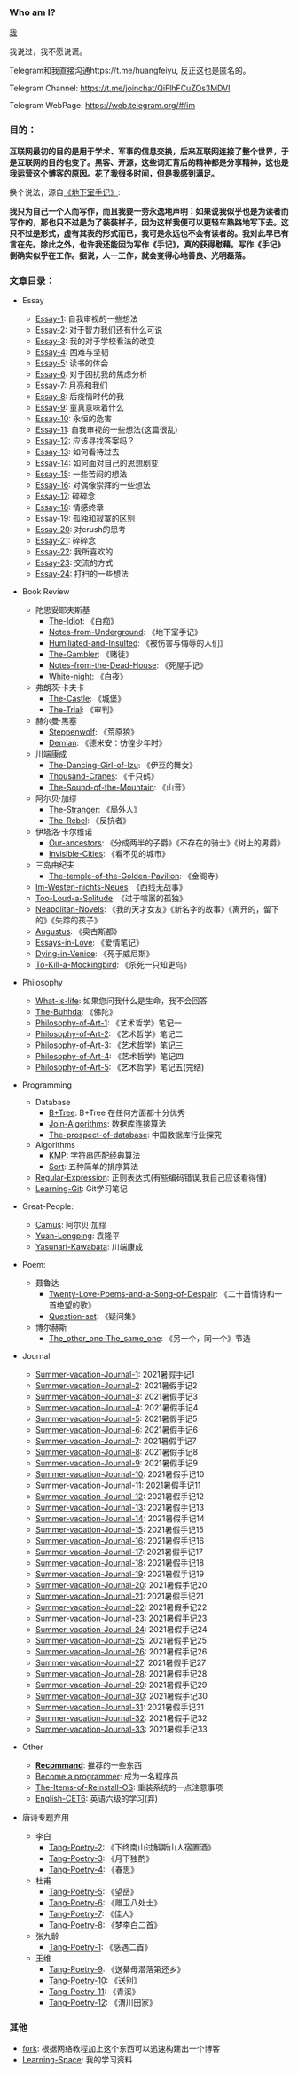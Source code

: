 ### Who am I?

[我](https://huang-feiyu.github.io/about)

我说过，我不愿说谎。

Telegram和我直接沟通https://t.me/huangfeiyu,
反正这也是匿名的。

Telegram Channel: https://t.me/joinchat/QiFlhFCuZOs3MDVl

Telegram WebPage: https://web.telegram.org/#/im

### 目的：

**互联网最初的目的是用于学术、军事的信息交换，后来互联网连接了整个世界，于是互联网的目的也变了。黑客、开源，这些词汇背后的精神都是分享精神，这也是我运营这个博客的原因。花了我很多时间，但是我感到满足。**

换个说法，源自[《地下室手记》](https://huang-feiyu.github.io/2021/05/25/Notes-from-Underground):

**我只为自己一个人而写作，而且我要一劳永逸地声明：如果说我似乎也是为读者而写作的，那也只不过是为了装装样子，因为这样我便可以更轻车熟路地写下去。这只不过是形式，虚有其表的形式而已，我可是永远也不会有读者的。我对此早已有言在先。除此之外，也许我还能因为写作《手记》，真的获得慰藉。写作《手记》倒确实似乎在工作。据说，人一工作，就会变得心地善良、光明磊落。**

### 文章目录：

* Essay
    * [Essay-1](https://huang-feiyu.github.io/2021/05/10/Essay-1): 自我审视的一些想法
    * [Essay-2](https://huang-feiyu.github.io/2021/05/12/Essay-2): 对于智力我们还有什么可说
    * [Essay-3](https://huang-feiyu.github.io/2021/05/14/Essay-3): 我的对于学校看法的改变
    * [Essay-4](https://huang-feiyu.github.io/2021/05/17/Essay-4): 困难与坚韧
    * [Essay-5](https://huang-feiyu.github.io/2021/05/20/Essay-5): 读书的体会
    * [Essay-6](https://huang-feiyu.github.io/2021/05/21/Essay-6): 对于困扰我的焦虑分析
    * [Essay-7](https://huang-feiyu.github.io/2021/05/24/Essay-7): 月亮和我们
    * [Essay-8](https://huang-feiyu.github.io/2021/05/27/Essay-8): 后疫情时代的我
    * [Essay-9](https://huang-feiyu.github.io/2021/06/01/Essay-9): 童真意味着什么
    * [Essay-10](https://huang-feiyu.github.io/2021/06/07/Essay-10): 永恒的危害
    * [Essay-11](https://huang-feiyu.github.io/2021/06/10/Essay-11): 自我审视的一些想法(这篇很乱)
    * [Essay-12](https://huang-feiyu.github.io/2021/06/17/Essay-12): 应该寻找答案吗？
    * [Essay-13](https://huang-feiyu.github.io/2021/06/22/Essay-13): 如何看待过去
    * [Essay-14](https://huang-feiyu.github.io/2021/06/27/Essay-14): 如何面对自己的思想剧变
    * [Essay-15](https://huang-feiyu.github.io/2021/06/30/Essay-15): 一些苦闷的想法
    * [Essay-16](https://huang-feiyu.github.io/2021/07/01/Essay-16): 对偶像崇拜的一些想法
    * [Essay-17](https://huang-feiyu.github.io/2021/07/03/Essay-17): 碎碎念
    * [Essay-18](https://huang-feiyu.github.io/2021/07/04/Essay-18): 情感终章
    * [Essay-19](https://huang-feiyu.github.io/2021/07/06/Essay-19): 孤独和寂寞的区别
    * [Essay-20](https://huang-feiyu.github.io/2021/07/10/Essay-20): 对crush的思考
    * [Essay-21](https://huang-feiyu.github.io/2021/07/16/Essay-21): 碎碎念
    * [Essay-22](https://huang-feiyu.github.io/2021/07/21/Essay-22): 我所喜欢的
    * [Essay-23](https://huang-feiyu.github.io/2021/07/24/Essay-23): 交流的方式
    * [Essay-24](https://huang-feiyu.github.io/2021/07/27/Essay-24): 打扫的一些想法
* Book Review
    * 陀思妥耶夫斯基
         * [The-Idiot](https://huang-feiyu.github.io/2021/06/05/The-Idiot): 《白痴》 
         * [Notes-from-Underground](https://huang-feiyu.github.io/2021/05/25/Notes-from-Underground): 《地下室手记》
         * [Humiliated-and-Insulted](https://huang-feiyu.github.io/2021/07/10/Humiliated-and-Insulted): 《被伤害与侮辱的人们》
         * [The-Gambler](https://huang-feiyu.github.io/2021/05/28/The-Gambler): 《赌徒》
         * [Notes-from-the-Dead-House](https://huang-feiyu.github.io/2021/06/16/Notes-from-the-Dead-House): 《死屋手记》
         * [White-night](https://huang-feiyu.github.io/2021/05/28/White-night): 《白夜》
    * 弗朗茨·卡夫卡
         * [The-Castle](https://huang-feiyu.github.io/2021/07/12/The-Castle): 《城堡》
         * [The-Trial](https://huang-feiyu.github.io/2021/07/16/The-Trial): 《审判》
    * 赫尔曼·黑塞
         * [Steppenwolf](https://huang-feiyu.github.io/2021/06/11/Steppenwolf): 《荒原狼》
         * [Demian](https://huang-feiyu.github.io/2021/05/22/Demian): 《德米安：彷徨少年时》
    * 川端康成
         * [The-Dancing-Girl-of-lzu](https://huang-feiyu.github.io/2021/07/08/The-Dancing-Girl-of-Izu): 《伊豆的舞女》
         * [Thousand-Cranes](https://huang-feiyu.github.io/2021/07/08/Thousand-Cranes): 《千只鹤》
         * [The-Sound-of-the-Mountain](https://huang-feiyu.github.io/2021/07/11/The-Sound-of-the-Mountain): 《山音》
    * 阿尔贝·加缪
         * [The-Stranger](https://huang-feiyu.github.io/2021/07/28/The-Stranger): 《局外人》
         * [The-Rebel](https://huang-feiyu.github.io/2021/06/26/The-Rebel): 《反抗者》   
    * 伊塔洛·卡尔维诺
         * [Our-ancestors](https://huang-feiyu.github.io/2021/06/06/Our-ancestors): 《分成两半的子爵》《不存在的骑士》《树上的男爵》
         * [Invisible-Cities](https://huang-feiyu.github.io/2021/06/07/Invisible-Cities): 《看不见的城市》
    * 三岛由纪夫
         * [The-temple-of-the-Golden-Pavilion](https://huang-feiyu.github.io/2021/07/19/The-temple-of-the-Golden-Pavilion): 《金阁寺》
    * [Im-Westen-nichts-Neues](https://huang-feiyu.github.io/2021/05/15/Im-Westen-nichts-Neues): 《西线无战事》
    * [Too-Loud-a-Solitude](https://huang-feiyu.github.io/2021/06/12/Too-Loud-a-Solitude): 《过于喧嚣的孤独》
    * [Neapolitan-Novels](https://huang-feiyu.github.io/2021/07/02/Neapolitan-Novels): 《我的天才女友》《新名字的故事》《离开的，留下的》《失踪的孩子》
    * [Augustus](https://huang-feiyu.github.io/2021/05/27/Augustus): 《奥古斯都》
    * [Essays-in-Love](https://huang-feiyu.github.io/2021/06/04/Essays-in-Love): 《爱情笔记》 
    * [Dying-in-Venice](https://huang-feiyu.github.io/2021/06/09/Dying-in-Venice): 《死于威尼斯》
    * [To-Kill-a-Mockingbird](https://huang-feiyu.github.io/2021/07/18/To-Kill-a-Mockingbird): 《杀死一只知更鸟》
* Philosophy
    * [What-is-life](https://huang-feiyu.github.io/2021/05/23/What-is-life): 如果您问我什么是生命，我不会回答
    * [The-Buhhda](https://huang-feiyu.github.io/2021/05/30/The-Buddha): 《佛陀》
    * [Philosophy-of-Art-1](https://huang-feiyu.github.io/2021/05/21/Philosophy-of-Art-1): 《艺术哲学》笔记一
    * [Philosophy-of-Art-2](https://huang-feiyu.github.io/2021/05/22/Philosophy-of-Art-2): 《艺术哲学》笔记二
    * [Philosophy-of-Art-3](https://huang-feiyu.github.io/2021/05/23/Philosophy-of-Art-3): 《艺术哲学》笔记三
    * [Philosophy-of-Art-4](https://huang-feiyu.github.io/2021/05/25/Philosophy-of-Art-4): 《艺术哲学》笔记四
    * [Philosophy-of-Art-5](https://huang-feiyu.github.io/2021/05/31/Philosophy-of-Art-5): 《艺术哲学》笔记五(完结)
* Programming
    * Database
        * [B+Tree](https://huang-feiyu.github.io/2021/05/21/B-Plus-Tree): B+Tree 在任何方面都十分优秀
        * [Join-Algorithms](https://huang-feiyu.github.io/2021/06/28/Join-Algorithm): 数据库连接算法
        * [The-prospect-of-database](https://huang-feiyu.github.io/2021/07/07/the-prospect-of-database): 中国数据库行业探究
    * Algorithms
        * [KMP](https://huang-feiyu.github.io/2021/05/11/KMP): 字符串匹配经典算法
        * [Sort](https://huang-feiyu.github.io/2021/05/11/Sort): 五种简单的排序算法
    * [Regular-Expression](https://huang-feiyu.github.io/2021/07/05/Regular-Expression): 正则表达式(有些编码错误,我自己应该看得懂)
    * [Learning-Git](https://huang-feiyu.github.io/2021/07/28/Learning-Git): Git学习笔记
* Great-People:
    * [Camus](https://huang-feiyu.github.io/2021/05/21/Camus): 阿尔贝·加缪
    * [Yuan-Longping](https://huang-feiyu.github.io/2021/05/22/Yuan-Longping): 袁隆平
    * [Yasunari-Kawabata](https://huang-feiyu.github.io/2021/07/22/Yasunari-Kawabata): 川端康成
* Poem:
    * 聂鲁达 
        * [Twenty-Love-Poems-and-a-Song-of-Despair](https://huang-feiyu.github.io/2021/05/29/Twenty-Love-Poems-and-a-Song-of-Despair): 《二十首情诗和一首绝望的歌》
        * [Question-set](https://huang-feiyu.github.io/2021/05/29/Question-set): 《疑问集》
    * 博尔赫斯
        * [The_other_one-The_same_one](https://huang-feiyu.github.io/2021/06/23/The_other_one-The_same_one): 《另一个，同一个》节选
* Journal
    * [Summer-vacation-Journal-1](https://huang-feiyu.github.io/2021/06/27/Summer-vacation-Journal-1): 2021暑假手记1 
    * [Summer-vacation-Journal-2](https://huang-feiyu.github.io/2021/06/28/Summer-vacation-Journal-2): 2021暑假手记2
    * [Summer-vacation-Journal-3](https://huang-feiyu.github.io/2021/06/29/Summer-vacation-Journal-3): 2021暑假手记3
    * [Summer-vacation-Journal-4](https://huang-feiyu.github.io/2021/06/30/Summer-vacation-Journal-4): 2021暑假手记4
    * [Summer-vacation-Journal-5](https://huang-feiyu.github.io/2021/07/01/Summer-vacation-Journal-5): 2021暑假手记5
    * [Summer-vacation-Journal-6](https://huang-feiyu.github.io/2021/07/02/Summer-vacation-Journal-6): 2021暑假手记6
    * [Summer-vacation-Journal-7](https://huang-feiyu.github.io/2021/07/03/Summer-vacation-Journal-7): 2021暑假手记7
    * [Summer-vacation-Journal-8](https://huang-feiyu.github.io/2021/07/04/Summer-vacation-Journal-8): 2021暑假手记8
    * [Summer-vacation-Journal-9](https://huang-feiyu.github.io/2021/07/05/Summer-vacation-Journal-9): 2021暑假手记9
    * [Summer-vacation-Journal-10](https://huang-feiyu.github.io/2021/07/06/Summer-vacation-Journal-10): 2021暑假手记10
    * [Summer-vacation-Journal-11](https://huang-feiyu.github.io/2021/07/07/Summer-vacation-Journal-11): 2021暑假手记11
    * [Summer-vacation-Journal-12](https://huang-feiyu.github.io/2021/07/08/Summer-vacation-Journal-12): 2021暑假手记12
    * [Summer-vacation-Journal-13](https://huang-feiyu.github.io/2021/07/09/Summer-vacation-Journal-13): 2021暑假手记13
    * [Summer-vacation-Journal-14](https://huang-feiyu.github.io/2021/07/10/Summer-vacation-Journal-14): 2021暑假手记14
    * [Summer-vacation-Journal-15](https://huang-feiyu.github.io/2021/07/11/Summer-vacation-Journal-15): 2021暑假手记15
    * [Summer-vacation-Journal-16](https://huang-feiyu.github.io/2021/07/12/Summer-vacation-Journal-16): 2021暑假手记16
    * [Summer-vacation-Journal-17](https://huang-feiyu.github.io/2021/07/13/Summer-vacation-Journal-17): 2021暑假手记17
    * [Summer-vacation-Journal-18](https://huang-feiyu.github.io/2021/07/14/Summer-vacation-Journal-18): 2021暑假手记18
    * [Summer-vacation-Journal-19](https://huang-feiyu.github.io/2021/07/15/Summer-vacation-Journal-19): 2021暑假手记19
    * [Summer-vacation-Journal-20](https://huang-feiyu.github.io/2021/07/16/Summer-vacation-Journal-20): 2021暑假手记20
    * [Summer-vacation-Journal-21](https://huang-feiyu.github.io/2021/07/17/Summer-vacation-Journal-21): 2021暑假手记21
    * [Summer-vacation-Journal-22](https://huang-feiyu.github.io/2021/07/18/Summer-vacation-Journal-22): 2021暑假手记22
    * [Summer-vacation-Journal-23](https://huang-feiyu.github.io/2021/07/19/Summer-vacation-Journal-23): 2021暑假手记23
    * [Summer-vacation-Journal-24](https://huang-feiyu.github.io/2021/07/20/Summer-vacation-Journal-24): 2021暑假手记24
    * [Summer-vacation-Journal-25](https://huang-feiyu.github.io/2021/07/21/Summer-vacation-Journal-25): 2021暑假手记25
    * [Summer-vacation-Journal-26](https://huang-feiyu.github.io/2021/07/22/Summer-vacation-Journal-26): 2021暑假手记26
    * [Summer-vacation-Journal-27](https://huang-feiyu.github.io/2021/07/23/Summer-vacation-Journal-27): 2021暑假手记27
    * [Summer-vacation-Journal-28](https://huang-feiyu.github.io/2021/07/24/Summer-vacation-Journal-28): 2021暑假手记28
    * [Summer-vacation-Journal-29](https://huang-feiyu.github.io/2021/07/25/Summer-vacation-Journal-29): 2021暑假手记29
    * [Summer-vacation-Journal-30](https://huang-feiyu.github.io/2021/07/26/Summer-vacation-Journal-30): 2021暑假手记30
    * [Summer-vacation-Journal-31](https://huang-feiyu.github.io/2021/07/27/Summer-vacation-Journal-31): 2021暑假手记31
    * [Summer-vacation-Journal-32](https://huang-feiyu.github.io/2021/07/28/Summer-vacation-Journal-32): 2021暑假手记32
    * [Summer-vacation-Journal-33](https://huang-feiyu.github.io/2021/07/28/Summer-vacation-Journal-32): 2021暑假手记33
* Other
    * [**Recommand**](https://huang-feiyu.github.io/Recommand): 推荐的一些东西
    * [Become a programmer](https://huang-feiyu.github.io/2021/05/08/Become-a-programmer): 成为一名程序员
    * [The-Items-of-Reinstall-OS](https://huang-feiyu.github.io/2021/07/17/The-Items-of-Reinstall-OS/): 重装系统的一点注意事项
    * [English-CET6](https://huang-feiyu.github.io/2021/05/13/English-CET6): 英语六级的学习(弃)

* 唐诗专题弃用
    * 李白
        * [Tang-Poetry-2](https://huang-feiyu.github.io/2021/06/08/Tang-Poetry-2): 《下终南山过斛斯山人宿置酒》 
        * [Tang-Poetry-3](https://huang-feiyu.github.io/2021/06/09/Tang-Poetry-3): 《月下独酌》
        * [Tang-Poetry-4](https://huang-feiyu.github.io/2021/06/10/Tang-Poetry-4): 《春思》
    * 杜甫
        * [Tang-Poetry-5](https://huang-feiyu.github.io/2021/06/11/Tang-Poetry-5): 《望岳》
        * [Tang-Poetry-6](https://huang-feiyu.github.io/2021/06/12/Tang-Poetry-6): 《赠卫八处士》
        * [Tang-Poetry-7](https://huang-feiyu.github.io/2021/06/13/Tang-Poetry-7): 《佳人》
        * [Tang-Poetry-8](https://huang-feiyu.github.io/2021/06/14/Tang-Poetry-8): 《梦李白二首》
    * 张九龄
        * [Tang-Poetry-1](https://huang-feiyu.github.io/2021/06/07/Tang-Poetry-1): 《感遇二首》
    * 王维
        * [Tang-Poetry-9](https://huang-feiyu.github.io/2021/06/16/Tang-Poetry-9): 《送綦毋潜落第还乡》
        * [Tang-Poetry-10](https://huang-feiyu.github.io/2021/06/17/Tang-Poetry-10): 《送别》
        * [Tang-Poetry-11](https://huang-feiyu.github.io/2021/06/22/Tang-Poetry-11): 《青溪》
        * [Tang-Poetry-12](https://huang-feiyu.github.io/2021/06/23/Tang-Poetry-12): 《渭川田家》

### 其他
* [fork](https://github.com/huang-feiyu/huang-feiyu.github.io/blob/master/Resources/huang-blog-fork.zip): 根据网络教程加上这个东西可以迅速构建出一个博客
* [Learning-Space](https://github.com/huang-feiyu/Learning-Space): 我的学习资料
